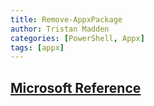 ```yaml
---
title: Remove-AppxPackage
author: Tristan Madden
categories: [PowerShell, Appx]
tags: [appx]
---
```

<h2><a href = "https://docs.microsoft.com/en-us/powershell/module/appx/remove-appxpackage?view=windowsserver2022-ps">Microsoft Reference</a></h2>
<script src="https://gist.github.com/Trimad/154058258104c5898218d556945fab94.js"></script>